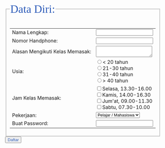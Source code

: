<!DOCTYPE html>
<html lang="en">
<head>
    <meta charset="UTF-8">
    <meta name="viewport" content="width=device-width, initial-scale=1.0">
    <title>tugas 2</title>
</head>
<body>
     <form action="#">
        <fieldset>
            <legend style="font-family: 'Times New Roman', sans-serif; font-size: 36px; color: #2f5db9; text-align: left; margin-bottom: 20px;">Data Diri:
            </legend>
            <table>
                <tr>
                    <td><label for="name">Nama Lengkap:</label></td>
                    <td><input type="text" id="name" name="full name"></td>
                </tr>
                <tr>
                    <td><label for="name">Nomor Handphone:</label></td>
                    <td><input type="text" id="name" name="nomor hp"></td>
                </tr>
                <tr>
                    <td>Alasan Mengikuti Kelas Memasak:</td>
                    <td><textarea name="alasan" id="als"></textarea></td>
                </tr>
                <tr>
                    <td>Usia:</td>
                    <td><input type="radio" name="usia">< 20 tahun<br>
                        <input type="radio" name="usia">21-30 tahun<br>
                        <input type="radio" name="usia">31-40 tahun<br>
                        <input type="radio" name="usia">> 40 tahun</td>
                </tr>
                <tr>
                    <td>Jam Kelas Memasak:</td>
                    <td><input type="checkbox" name="info" id="or"><label for="or">Selasa, 13.30-16.00</label><br>
                        <input type="checkbox" name="info" id="tr"><label for="tr">Kamis, 14.00-16.30</label><br>
                        <input type="checkbox" name="info" id="ks"><label for="ks">Jum'at, 09.00-11.30</label><br>
                        <input type="checkbox" name="info" id="ks"><label for="ks">Sabtu, 07.30-10.00</label><br>
                    </td>
                </tr>
                <tr>
                    <td>Pekerjaan:</td>
                    <td><select name="pekerjaan" id="pekerjaan">
                        <option value="pelajar/mahasiswa">Pelajar / Mahasiswa</option>
                        <option value="IRT">Ibu Rumah Tangga</option>
                        <option value="guru">Guru</option>
                        <option value="karyawan">Karyawan</option>
                        <option value="lainnya">Lainnya</option>
                        </select></td>
                </tr>
                <tr>
                    <td><label for="pass">Buat Password:</label></td>
                    <td><input type="password" id="pass" name="password"></td>
                </tr>
            </table>
        </fieldset>
        <tr></tr>
            <td></td>
            <td><button type="submit" style="color: #2f5db9;">Daftar</button></td>
        </tr>
     </form>
</body>
</html>
